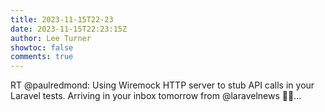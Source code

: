 ```yaml
---
title: 2023-11-15T22-23
date: 2023-11-15T22:23:15Z
author: Lee Turner
showtoc: false
comments: true
---
```


RT @paulredmond: Using Wiremock HTTP server to stub API calls in your Laravel tests. Arriving in your inbox tomorrow from @laravelnews 🧑‍🍳…

